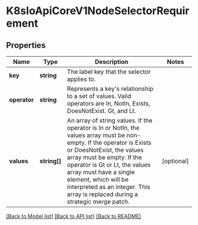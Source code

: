 # K8sIoApiCoreV1NodeSelectorRequirement

## Properties
Name | Type | Description | Notes
------------ | ------------- | ------------- | -------------
**key** | **string** | The label key that the selector applies to. | 
**operator** | **string** | Represents a key&#39;s relationship to a set of values. Valid operators are In, NotIn, Exists, DoesNotExist. Gt, and Lt. | 
**values** | **string[]** | An array of string values. If the operator is In or NotIn, the values array must be non-empty. If the operator is Exists or DoesNotExist, the values array must be empty. If the operator is Gt or Lt, the values array must have a single element, which will be interpreted as an integer. This array is replaced during a strategic merge patch. | [optional] 

[[Back to Model list]](../README.md#documentation-for-models) [[Back to API list]](../README.md#documentation-for-api-endpoints) [[Back to README]](../README.md)


